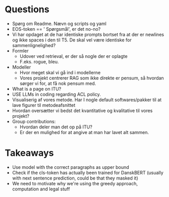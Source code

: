 # Questions

- Spørg om Readme. Nævn og scripts og yaml
- EOS-token == ' Spørgsmål', er det no-no?
- Vi har opdaget at de har identiske prompts bortset fra at der er newlines og 
ikke spaces i den til T5. De skal vel være identiske for sammenlignelighed?
- Formler
  - Udover ved retrieval, er der så nogle der er oplagte
  - F.eks. rogue, bleu.
- Modeller
  - Hvor meget skal vi gå ind i modellerne
  - Vores projekt centrerer RAG som ikke direkte er pensum, så hvordan sørger vi for, at få nok pensum med.
- What is a page on ITU?
- USE LLMs in coding regarding ACL policy.
- Visualiserig af vores metode. Har I nogle default softwares/pakker til at lave figurer til metodeafsnittet
- Hvordan oversætter vi bedst det kvantitative og kvalitative til vores projekt?
- Group contributions:
  - Hvordan deler man det op på ITU?
  - Er der en mulighed for at angive at man har lavet alt sammen.


# Takeaways

- Use model with the correct paragraphs as upper bound
- Check if the cls-token has actually been trained for DanskBERT (usually with next sentence prediction, could be that they masked it)
- We need to motivate why we're using the greedy approach, computation and legal stuff
